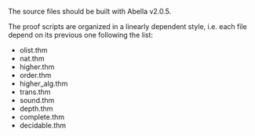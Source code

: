 The source files should be built with Abella v2.0.5.

The proof scripts are organized in a linearly dependent style, i.e. each file depend on its previous one following the list:

- olist.thm
- nat.thm
- higher.thm
- order.thm
- higher_alg.thm
- trans.thm
- sound.thm
- depth.thm
- complete.thm
- decidable.thm